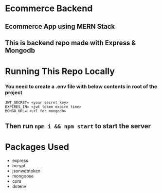# Ecommerce Backend

## Ecommerce App using MERN Stack

## This is backend repo made with Express & Mongodb

# Running This Repo Locally

### You need to create a .env file with below contents in root of the project

```
JWT_SECRET= <your secret key>
EXPIRES_IN= <jwt token expire time>
MONGO_URL= <url for mongodb>
```

## Then run <code>npm i && npm start</code> to start the server

# Packages Used

- express
- bcrypt
- jsonwebtoken
- mongoose
- cors
- dotenv
